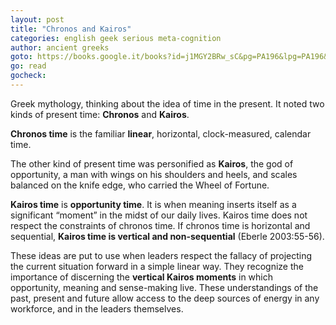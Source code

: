 ```yaml
---
layout: post
title: "Chronos and Kairos"
categories: english geek serious meta-cognition
author: ancient greeks
goto: https://books.google.it/books?id=j1MGY2BRw_sC&pg=PA196&lpg=PA196&dq=kairos+vertical+time&source=bl&ots=cjF-DPw1vr&sig=6hx_Dv9n0LGUaGG4_i7toanCRFU&hl=en&sa=X&ved=0CDEQ6AEwAmoVChMI4I2Dip29yAIVxGweCh3diwGu#v=onepage&q=kairos%20vertical%20time&f=false
go: read
gocheck:  
---
```

Greek mythology, thinking about the idea of time in the present. It noted two kinds of present time: **Chronos** and **Kairos**.


**Chronos time** is the familiar **linear**, horizontal, clock-measured, calendar time.

The other kind of present time was personified as **Kairos**, the god of opportunity, a man with wings on his shoulders and heels, and scales balanced on the knife edge, who carried the Wheel of Fortune.

**Kairos time** is **opportunity time**. It is when meaning inserts itself as a significant  “moment” in the midst of our daily lives. Kairos time does not respect the constraints of chronos time. If chronos time is horizontal and sequential, **Kairos time is vertical and non-sequential** (Eberle 2003:55-56).

These ideas are put to use when leaders respect the fallacy of projecting the current situation forward in a simple linear way. They recognize the importance of discerning the **vertical Kairos moments** in which opportunity, meaning and sense-making live. These understandings of the past, present and future allow access to the deep sources of energy in any workforce, and in the leaders themselves.
